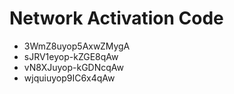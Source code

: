 # Network Activation Code
* 3WmZ8uyop5AxwZMygA
* sJRV1eyop-kZGE8qAw
* vN8XJuyop-kGDNcqAw
* wjquiuyop9IC6x4qAw